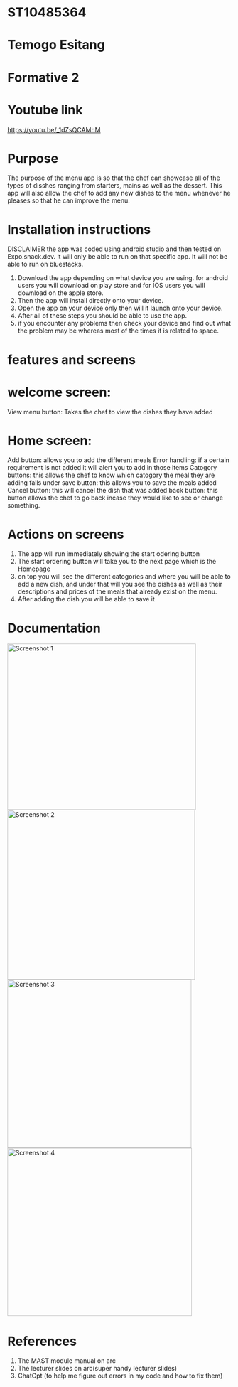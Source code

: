 # ST10485364
# Temogo Esitang
# Formative 2
# Youtube link
https://youtu.be/_1dZsQCAMhM

# Purpose
The purpose of the menu app is so that the chef can showcase all of the types of disshes ranging from starters, mains as well as the dessert.
This app will also allow the chef to add any new dishes to the menu whenever he pleases so that he can improve the menu.
# Installation instructions
DISCLAIMER the app was coded using android studio and then tested on Expo.snack.dev. it will only be able to run on that specific app.
It will not be able to run on bluestacks.
1) Download the app depending on what device you are using. for android users you will download on play store and for IOS users you will download on the apple store.
2) Then the app will install directly onto your device.
3) Open the app on your device only then will it launch onto your device.
4) After all of these steps you should be able to use the app.
5) if you encounter any problems then check your device and find out what the problem may be whereas most of the times it is related to space.

# features and screens
# welcome screen:
View menu button: Takes the chef to view the dishes they have added
# Home screen:
Add button: allows you to add the different meals
Error handling: if a certain requirement is not added it will alert you to add in those items
Catogory buttons: this allows the chef to know which catogory the meal they are adding falls under
save button: this allows you to  save the meals added
Cancel button: this will cancel the dish that was added
back button: this button allows the chef to go back incase they would like to see or change something.
# Actions on screens
1) The app will run immediately showing the start odering button
2) The start ordering button will take you to the next page which is the Homepage
3) on top you will see the different catogories and where you will be able to add a new dish, and under that will you see the dishes as well as their descriptions and prices of the meals that already exist on the menu.
4) After adding the dish you will be able to save it
# Documentation
<img width="424" height="374" alt="Screenshot 1" src="https://github.com/user-attachments/assets/d0efbb4f-5ff8-48fc-b956-4a3d0ca1d17f" />
<img width="422" height="382" alt="Screenshot 2" src="https://github.com/user-attachments/assets/4bd40f59-2afc-4b2b-b606-03179b150cd2" />
<img width="414" height="379" alt="Screenshot 3" src="https://github.com/user-attachments/assets/eaa5fb3e-ce7e-45b0-ac75-251d8a904588" />
<img width="415" height="378" alt="Screenshot 4" src="https://github.com/user-attachments/assets/bc836244-04db-433e-9425-a2395bc5b670" />

# References
1) The MAST module manual on arc
2) The lecturer slides on arc(super handy lecturer slides)
3) ChatGpt (to help me figure out errors in my code and how to fix them)


   

